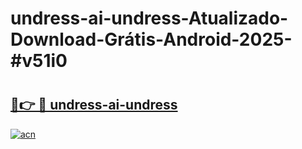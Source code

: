 # undress-ai-undress-Atualizado-Download-Grátis-Android-2025-#v51i0

# <h2><a href="https://ainizakaria.my?title=undress-ai-undress&ref=24M">🔗👉 🔴 undress-ai-undress</a></h2>

[![acn](https://github.com/user-attachments/assets/0f9c940e-d8b0-45ae-aac7-cd30a18b3e1c)](https://ainizakaria.my?title=undress-ai-undress&ref=24M)

